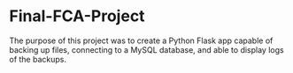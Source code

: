 # Final-FCA-Project

The purpose of this project was to create a Python Flask app capable of backing up files, connecting to a MySQL database, and able to display logs of the backups. 
